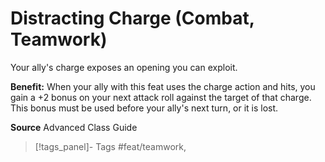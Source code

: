 ﻿---
cssclass: [feats]

---
# Distracting Charge (Combat, Teamwork)

Your ally's charge exposes an opening you can exploit.

**Benefit:** When your ally with this feat uses the charge action and hits, you gain a +2 bonus on your next attack roll against the target of that charge. This bonus must be used before your ally's next turn, or it is lost.

**Source** Advanced Class Guide
>[!tags_panel]- Tags
> #feat/teamwork, 